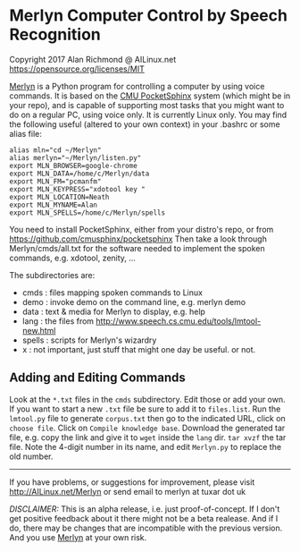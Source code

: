 # Merlyn Computer Control by Speech Recognition
Copyright 2017 Alan Richmond @ AILinux.net
https://opensource.org/licenses/MIT

[Merlyn](http://AILinux.net/Merlyn) is a Python program for controlling a computer by using voice commands. It is based on the [CMU PocketSphinx](http://cmusphinx.sourceforge.net/wiki/tutorialpocketsphinx) system (which might be in your repo), and is capable of supporting most tasks that you might want to do on a regular PC, using voice only. It is currently Linux only. You may find the following useful (altered to your own context) in your .bashrc or some alias file:
```
alias mln="cd ~/Merlyn"
alias merlyn="~/Merlyn/listen.py"
export MLN_BROWSER=google-chrome
export MLN_DATA=/home/c/Merlyn/data
export MLN_FM="pcmanfm"
export MLN_KEYPRESS="xdotool key "
export MLN_LOCATION=Neath
export MLN_MYNAME=Alan
export MLN_SPELLS=/home/c/Merlyn/spells
```
You need to install PocketSphinx, either from your distro's repo, or from https://github.com/cmusphinx/pocketsphinx Then take a look through Merlyn/cmds/all.txt for the software needed to implement the spoken commands, e.g. xdotool, zenity, ...

The subdirectories are:

 * cmds    :       files mapping spoken commands to Linux
 * demo    :       invoke demo on the command line, e.g. merlyn demo
 * data    :       text & media for Merlyn to display, e.g. help
 * lang    :       the files from http://www.speech.cs.cmu.edu/tools/lmtool-new.html
 * spells  :       scripts for Merlyn's wizardry
 * x       :       not important, just stuff that might one day be useful. or not.

## Adding and Editing Commands
Look at the `*.txt` files in the `cmds` subdirectory.
Edit those or add your own. If you want to start a new `.txt` file be sure to add it to `files.list`.
Run the `lmtool.py` file to generate `corpus.txt` then go to the indicated URL, click on `choose file`.
Click on `Compile knowledge base`.
Download the generated tar file, e.g. copy the link and give it to `wget` inside the `lang` dir.
`tar xvzf` the tar file.
Note the 4-digit number in its name, and edit `Merlyn.py` to replace the old number.


***
If you have problems, or suggestions for improvement, please visit http://AILinux.net/Merlyn or send email to merlyn at tuxar dot uk

*DISCLAIMER:* This is an alpha release, i.e. just proof-of-concept. If I don't get positive feedback about it there might not be a beta realease. And if I do, there may be changes that are incompatible with the previous version. And you use [Merlyn](http://ailinux.net/Merlyn) at your own risk.
